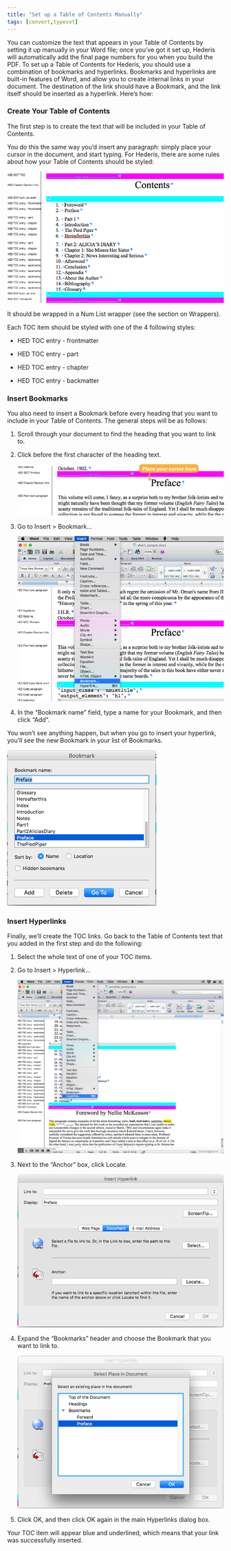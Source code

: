 ```yaml
---
title: "Set up a Table of Contents Manually"
tags: [convert,typeset]
---
```

 
<html><body><section data-type="chapter" class="hsecchapter" data-hederis-type="hsecchapter" id="setup-a-toc" data-pi-attrs="id: setup-a-toc; data-tags: convert,typeset;" role="doc-chapter" data-tags="convert,typeset" data-author-name=" " data-book-title=" " title="Set up a Table of Contents Manually"><p class="hblkp" data-hederis-type="hblkp" id="pTlKKhNY9">You can customize the text that appears in your Table of Contents by setting it up manually in your Word file; once you&#8217;ve got it set up, Hederis will automatically add the final page numbers for you when you build the PDF. To set up a Table of Contents for Hederis, you should use a combination of bookmarks and hyperlinks. Bookmarks and hyperlinks are built-in features of Word, and allow you to create internal links in your document. The destination of the link should have a Bookmark, and the link itself should be inserted as a hyperlink. Here&#8217;s how:</p><section class="hwprsubsection" data-hederis-type="hwprsubsection" id="paEIhRmmp" data-type="subsection" title="Create Your Table of Contents"><h1 data-hederis-type="hblktitle" class="hblktitle" id="pJvyH0kvK">Create Your Table of Contents</h1><p class="hblkp" data-hederis-type="hblkp" id="p4PPwxiWg">The first step is to create the text that will be included in your Table of Contents.</p><p class="hblkp" data-hederis-type="hblkp" id="pv0Px4K50">You do this the same way you&#8217;d insert any paragraph: simply place your cursor in the document, and start typing. For Hederis, there are some rules about how your Table of Contents should be styled:</p><img data-hederis-type="hblkimg" class="hblkimg" id="pJ33G8Koc" src="/images/toc0_1.png" data-img-src="/images/toc0_1.png"/><p class="hblkp" data-hederis-type="hblkp" id="pbF3rmILp">It should be wrapped in a Num List wrapper (see the section on Wrappers).</p><p class="hblkp" data-hederis-type="hblkp" id="pmcVZXGZk">Each TOC item should be styled with one of the 4 following styles:</p><ul class="hwprbulletlist" data-hederis-type="hwprbulletlist" id="pMtGuPb6W"><li class="hblkuli" data-hederis-type="hblkuli" id="liSbYQaB03"><p class="hblkuli" data-hederis-type="hblklip" id="pSpc18r0Z">HED TOC entry - frontmatter</p></li><li class="hblkuli" data-hederis-type="hblkuli" id="liV0AZ7Yy5"><p class="hblkuli" data-hederis-type="hblklip" id="pBT76zwiu">HED TOC entry - part</p></li><li class="hblkuli" data-hederis-type="hblkuli" id="lihoHuHJc4"><p class="hblkuli" data-hederis-type="hblklip" id="pJNFaI8gf">HED TOC entry - chapter</p></li><li class="hblkuli" data-hederis-type="hblkuli" id="liJ8D33yFO"><p class="hblkuli" data-hederis-type="hblklip" id="pYiKzPdzB">HED TOC entry - backmatter</p></li></ul></section><section class="hwprsubsection" data-hederis-type="hwprsubsection" id="pmdE3hytO" data-type="subsection" title="Insert Bookmarks"><h1 data-hederis-type="hblktitle" class="hblktitle" id="puvulbDe4">Insert Bookmarks</h1><p class="hblkp" data-hederis-type="hblkp" id="papeoCyEE">You also need to insert a Bookmark before every heading that you want to include in your Table of Contents. The general steps will be as follows:</p><ol class="hwprnumlist" data-hederis-type="hwprnumlist" id="pmsrGmJpD"><li class="hblkoli" data-hederis-type="hblkoli" id="liAhIFqYtT"><p class="hblkoli" data-hederis-type="hblklip" id="pg0WqIyuq">Scroll through your document to find the heading that you want to link to.</p></li><li class="hblkoli" data-hederis-type="hblkoli" id="liWOoW11il"><p class="hblkoli" data-hederis-type="hblklip" id="p4BD1of3r">Click before the first character of the heading text.</p><img data-hederis-type="hblkimg" class="hblkimg" id="pUxBmCCYC" src="/images/toc1_1.png" data-img-src="/images/toc1_1.png"/></li><li class="hblkoli" data-hederis-type="hblkoli" id="liHTuckWxU"><p class="hblkoli" data-hederis-type="hblklip" id="pyLFjBWdG">Go to Insert &gt; Bookmark&#8230;</p><img data-hederis-type="hblkimg" class="hblkimg" id="pr24sSTBP" src="/images/toc1_2.png" data-img-src="/images/toc1_2.png"/></li><li class="hblkoli" data-hederis-type="hblkoli" id="liQsPHlBGp"><p class="hblkoli" data-hederis-type="hblklip" id="pAX3lRsgO">In the &#8220;Bookmark name&#8221; field, type a name for your Bookmark, and then click &#8220;Add&#8221;.</p></li></ol><p class="hblkp" data-hederis-type="hblkp" id="p6JIRB8aI">You won&#8217;t see anything happen, but when you go to insert your hyperlink, you&#8217;ll see the new Bookmark in your list of Bookmarks.</p><img data-hederis-type="hblkimg" class="hblkimg" id="pkPV3FN4q" src="/images/toc1_3.png" data-img-src="/images/toc1_3.png"/></section><section class="hwprsubsection" data-hederis-type="hwprsubsection" id="pzMiR5abk" data-type="subsection" title="Insert Hyperlinks"><h1 data-hederis-type="hblktitle" class="hblktitle" id="p5Q957TYy">Insert Hyperlinks</h1><p class="hblkp" data-hederis-type="hblkp" id="pwLi3LKEF">Finally, we&#8217;ll create the TOC links. Go back to the Table of Contents text that you added in the first step and do the following:</p><ol class="hwprnumlist" data-hederis-type="hwprnumlist" id="phqILtDkM"><li class="hblkoli" data-hederis-type="hblkoli" id="liWzN86ypT"><p class="hblkoli" data-hederis-type="hblklip" id="pnstNUOhB">Select the whole text of one of your TOC items.</p></li><li class="hblkoli" data-hederis-type="hblkoli" id="ligK0TR5NJ"><p class="hblkoli" data-hederis-type="hblklip" id="pTojG0o33">Go to Insert &gt; Hyperlink&#8230;</p><img data-hederis-type="hblkimg" class="hblkimg" id="pBVlQvKVt" src="/images/hyperlink1.png" data-img-src="/images/hyperlink1.png"/></li><li class="hblkoli" data-hederis-type="hblkoli" id="lirYXIeZS5"><p class="hblkoli" data-hederis-type="hblklip" id="p0mJKaSnr">Next to the &#8220;Anchor&#8221; box, click Locate.</p><img data-hederis-type="hblkimg" class="hblkimg" id="pNeMlICQ7" src="/images/hyperlink2.png" data-img-src="/images/hyperlink2.png"/></li><li class="hblkoli" data-hederis-type="hblkoli" id="lilWe4L1Hg"><p class="hblkoli" data-hederis-type="hblklip" id="pM3nH069c">Expand the &#8220;Bookmarks&#8221; header and choose the Bookmark that you want to link to.</p><img data-hederis-type="hblkimg" class="hblkimg" id="pwwn2YP4k" src="/images/hyperlink4.png" data-img-src="/images/hyperlink4.png"/></li><li class="hblkoli" data-hederis-type="hblkoli" id="li0wnIF4EM"><p class="hblkoli" data-hederis-type="hblklip" id="p6b70alAz">Click OK, and then click OK again in the main Hyperlinks dialog box.</p></li></ol><p class="hblkp" data-hederis-type="hblkp" id="pFbtxIbj6">Your TOC item will appear blue and underlined, which means that your link was successfully inserted.</p></section></section></body></html>
